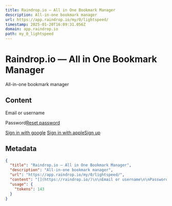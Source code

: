 ```yaml
---
title: Raindrop.io — All in One Bookmark Manager
description: All-in-one bookmark manager
url: https://app.raindrop.io/my/0/lightspeed/
timestamp: 2025-01-20T16:09:31.056Z
domain: app.raindrop.io
path: my_0_lightspeed
---
```


# Raindrop.io — All in One Bookmark Manager


All-in-one bookmark manager


## Content

[](https://raindrop.io/)

Email or username

Password[Reset password](https://app.raindrop.io/account/lost)

[Sign in with google](https://api.raindrop.io/v1/auth/google?redirect=https%3A%2F%2Fapp.raindrop.io%2Fmy%2F0%2Flightspeed%2F) [Sign in with apple](https://api.raindrop.io/v1/auth/apple?redirect=https%3A%2F%2Fapp.raindrop.io%2Fmy%2F0%2Flightspeed%2F)[Sign up](https://app.raindrop.io/account/signup)

## Metadata

```json
{
  "title": "Raindrop.io — All in One Bookmark Manager",
  "description": "All-in-one bookmark manager",
  "url": "https://app.raindrop.io/my/0/lightspeed/",
  "content": "[](https://raindrop.io/)\n\nEmail or username\n\nPassword[Reset password](https://app.raindrop.io/account/lost)\n\n[Sign in with google](https://api.raindrop.io/v1/auth/google?redirect=https%3A%2F%2Fapp.raindrop.io%2Fmy%2F0%2Flightspeed%2F) [Sign in with apple](https://api.raindrop.io/v1/auth/apple?redirect=https%3A%2F%2Fapp.raindrop.io%2Fmy%2F0%2Flightspeed%2F)[Sign up](https://app.raindrop.io/account/signup)",
  "usage": {
    "tokens": 143
  }
}
```
